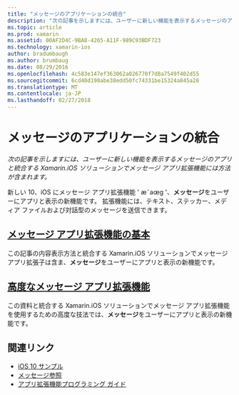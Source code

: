 ```yaml
---
title: "メッセージのアプリケーションの統合"
description: "次の記事を示しますには、ユーザーに新しい機能を表示するメッセージのアプリと統合する Xamarin.iOS ソリューションでメッセージ アプリ拡張機能には方法が含まれます。"
ms.topic: article
ms.prod: xamarin
ms.assetid: 00AF2D4C-9BA8-4265-A11F-989C93BDF723
ms.technology: xamarin-ios
author: bradumbaugh
ms.author: brumbaug
ms.date: 08/29/2016
ms.openlocfilehash: 4c583e147ef363062a026770f7d8a7549f402d55
ms.sourcegitcommit: 6cd40d190abe38edd50fc74331be15324a845a28
ms.translationtype: MT
ms.contentlocale: ja-JP
ms.lasthandoff: 02/27/2018
---
```

# <a name="message-app-integration"></a>メッセージのアプリケーションの統合

_次の記事を示しますには、ユーザーに新しい機能を表示するメッセージのアプリと統合する Xamarin.iOS ソリューションでメッセージ アプリ拡張機能には方法が含まれます。_

新しい 10、iOS にメッセージ アプリ拡張機能 ' æ˜aœg '、**メッセージ**をユーザーにアプリと表示の新機能です。 拡張機能には、テキスト、ステッカー、メディア ファイルおよび対話型のメッセージを送信できます。

    
## <a name="message-app-extension-basicsiosplatformmessage-app-integrationintro-to-message-app-extensionsmd"></a>[メッセージ アプリ拡張機能の基本](~/ios/platform/message-app-integration/intro-to-message-app-extensions.md)

この記事の内容表示方法と統合する Xamarin.iOS ソリューションでメッセージ アプリ拡張子は含ま、**メッセージ**をユーザーにアプリと表示の新機能です。

## <a name="advanced-message-app-extensionsiosplatformmessage-app-integrationintro-to-message-app-extensionsmd"></a>[高度なメッセージ アプリ拡張機能](~/ios/platform/message-app-integration/intro-to-message-app-extensions.md)

この資料と統合する Xamarin.iOS ソリューションでメッセージ アプリ拡張機能を使用するための高度な技法では、**メッセージ**をユーザーにアプリと表示の新機能です。


## <a name="related-links"></a>関連リンク

- [iOS 10 サンプル](https://developer.xamarin.com/samples/ios/iOS10/)
- [メッセージ参照](https://developer.apple.com/reference/messages)
- [アプリ拡張機能プログラミング ガイド](https://developer.apple.com/library/prerelease/content/documentation/General/Conceptual/ExtensibilityPG/index.html#//apple_ref/doc/uid/TP40014214)

